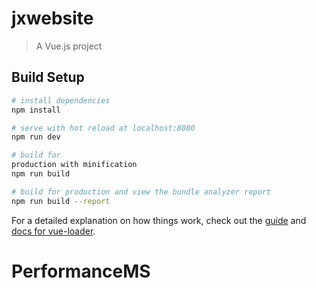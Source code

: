 # jxwebsite

> A Vue.js project

## Build Setup

``` bash
# install dependencies
npm install

# serve with hot reload at localhost:8080
npm run dev

# build for 
production with minification
npm run build

# build for production and view the bundle analyzer report
npm run build --report
```

For a detailed explanation on how things work, check out the [guide](http://vuejs-templates.github.io/webpack/) and [docs for vue-loader](http://vuejs.github.io/vue-loader).
# PerformanceMS
